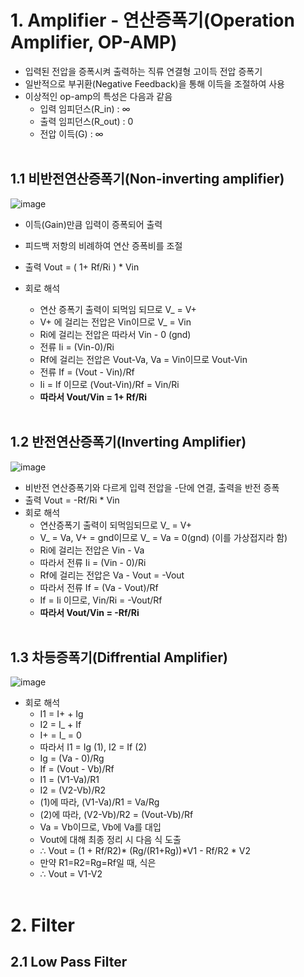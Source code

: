 # 1. Amplifier - 연산증폭기(Operation Amplifier, OP-AMP)
 - 입력된 전압을 증폭시켜 출력하는 직류 연결형 고이득 전압 증폭기
 - 일반적으로 부귀환(Negative Feedback)을 통해 이득을 조절하여 사용
 - 이상적인 op-amp의 특성은 다음과 같음
   - 입력 임피던스(R_in) : ∞
   - 출력 임피던스(R_out) : 0
   - 전압 이득(G) : ∞
  </br></br>
  
## 1.1 비반전연산증폭기(Non-inverting amplifier)
![image](https://github.com/user-attachments/assets/439b380b-4939-4f99-82e9-37a6866c5934)
</br>

- 이득(Gain)만큼 입력이 증폭되어 출력
- 피드백 저항의 비례하여 연산 증폭비를 조절
- 출력 Vout = ( 1+ Rf/Ri</B> ) * Vin

- 회로 해석
  - 연산 증폭기 출력이 되먹임 되므로 V_ = V+
  - V+ 에 걸리는 전압은 Vin이므로 V_ = Vin
  - Ri에 걸리는 전압은 따라서 Vin - 0 (gnd)
  - 전류 Ii = (Vin-0)/Ri
  - Rf에 걸리는 전압은 Vout-Va, Va = Vin이므로 Vout-Vin
  - 전류 If = (Vout - Vin)/Rf
  - Ii = If 이므로 (Vout-Vin)/Rf = Vin/Ri
  - <B>따라서 Vout/Vin = 1+ Rf/Ri</B>
  </BR></BR>

## 1.2 반전연산증폭기(Inverting Amplifier)
  ![image](https://github.com/user-attachments/assets/c1f24986-2610-44e5-829b-adab039643fe)
 </br>

- 비반전 연산증폭기와 다르게 입력 전압을 -단에 연결, 출력을 반전 증폭
- 출력 Vout = -Rf/Ri * Vin
- 회로 해석
  - 연산증폭기 출력이 되먹임되므로 V_ = V+
  - V_ = Va, V+ = gnd이므로 V_ = Va = 0(gnd) (이를 가상접지라 함)
  - Ri에 걸리는 전압은 Vin - Va
  - 따라서 전류 Ii = (Vin - 0)/Ri
  - Rf에 걸리는 전압은 Va - Vout = -Vout
  - 따라서 전류 If = (Va - Vout)/Rf
  - If = Ii 이므로, Vin/Ri = -Vout/Rf
  - <B>따라서 Vout/Vin = -Rf/Ri</B>
    </BR></BR>
  
## 1.3 차등증폭기(Diffrential Amplifier)
![image](https://github.com/user-attachments/assets/8b79a93d-3006-451e-a59b-8f9782de6b1b)
</br>

- 회로 해석
  - I1 = I+ + Ig
  - I2 = I_ + If
  - I+ = I_ = 0
  - 따라서 I1 = Ig (1), I2 = If (2) 
  - Ig = (Va - 0)/Rg
  - If = (Vout - Vb)/Rf
  - I1 = (V1-Va)/R1
  - I2 = (V2-Vb)/R2
  - (1)에 따라, (V1-Va)/R1 = Va/Rg
  - (2)에 따라, (V2-Vb)/R2 = (Vout-Vb)/Rf
  - Va = Vb이므로, Vb에 Va를 대입
  - Vout에 대해 최종 정리 시 다음 식 도출
  - ∴ Vout = (1 + Rf/R2)* (Rg/(R1+Rg))*V1 - Rf/R2 * V2
  - 만약 R1=R2=Rg=Rf일 때, 식은
  - ∴ Vout = V1-V2
</br></br>

# 2. Filter

## 2.1 Low Pass Filter

